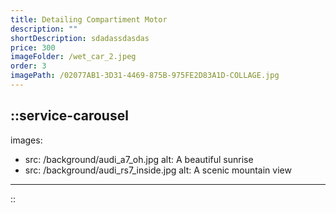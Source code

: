 ```yaml
---
title: Detailing Compartiment Motor
description: ""
shortDescription: sdadassdasdas
price: 300
imageFolder: /wet_car_2.jpeg
order: 3
imagePath: /02077AB1-3D31-4469-875B-975FE2D83A1D-COLLAGE.jpg
---
```


::service-carousel
---
images:
  - src: /background/audi_a7_oh.jpg
    alt: A beautiful sunrise
  - src: /background/audi_rs7_inside.jpg
    alt: A scenic mountain view
---
::

